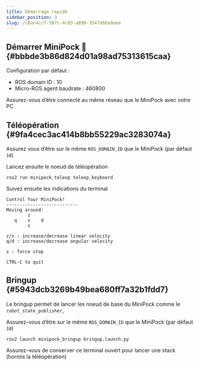 ```yaml
---
title: Démarrage rapide
sidebar_position: 3
slug: /c8ac4ccf-307c-4c83-a890-3547d6ba9aee
---
```




## Démarrer MiniPock 🚀 {#bbbde3b86d824d01a98ad75313615caa}


Configuration par défaut :

- ROS domain ID : 10
- Micro-ROS agent baudrate : 460800

Assurez-vous d’être connecté au même réseau que le MiniPock avec votre PC


## Téléopération {#9fa4cec3ac414b8bb55229ac3283074a}


Assurez vous d’être sur le même `ROS_DOMAIN_ID` que le MiniPock (par défaut `10`)


Lancez ensuite le noeud de téléopération 


```shell
ros2 run minipock_teleop teleop_keyboard
```


Suivez ensuite les indications du terminal


```shell
Control Your MiniPock!
---------------------------
Moving around:
        z
   q    x    d
        s

z/s : increase/decrease linear velocity
q/d : increase/decrease angular velocity

x : force stop

CTRL-C to quit
```


## Bringup {#5943dcb3269b49bea680ff7a32b1fdd7}


Le bringup permet de lancer les noeud de base du MiniPock comme le `robot_state_publisher`,


Assurez-vous d’être sur le même `ROS_DOMAIN_ID` que le MiniPock (par défaut `10`)


```shell
ros2 launch minipock_bringup bringup.launch.py
```


Assurez-vous de conserver ce terminal ouvert pour lancer une stack (hormis la téléopération)

